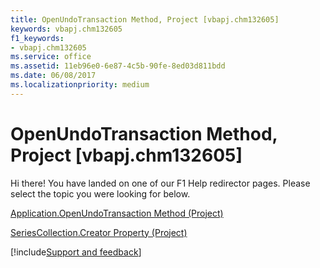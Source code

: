 ```yaml
---
title: OpenUndoTransaction Method, Project [vbapj.chm132605]
keywords: vbapj.chm132605
f1_keywords:
- vbapj.chm132605
ms.service: office
ms.assetid: 11eb96e0-6e87-4c5b-90fe-8ed03d811bdd
ms.date: 06/08/2017
ms.localizationpriority: medium
---
```



# OpenUndoTransaction Method, Project [vbapj.chm132605]

Hi there! You have landed on one of our F1 Help redirector pages. Please select the topic you were looking for below.

[Application.OpenUndoTransaction Method (Project)](https://msdn.microsoft.com/library/b94b2c87-786c-46d6-50d3-d20614493f8f%28Office.15%29.aspx)

[SeriesCollection.Creator Property (Project)](https://msdn.microsoft.com/library/d2bc1554-6ae3-7eb2-e455-fef0cf544290%28Office.15%29.aspx)

[!include[Support and feedback](~/includes/feedback-boilerplate.md)]